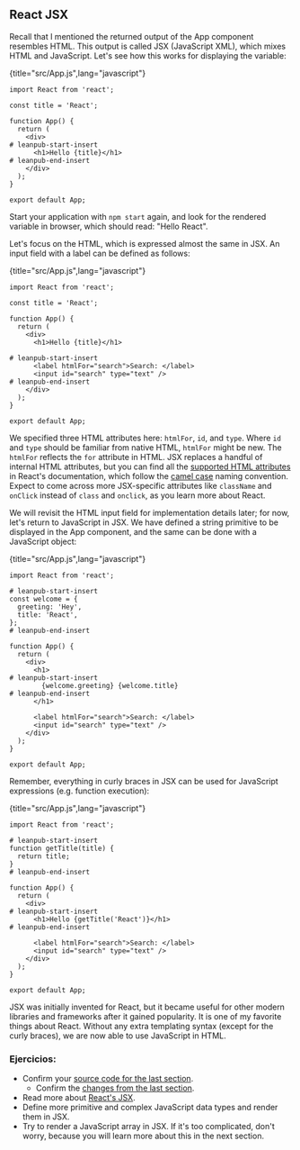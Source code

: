 ## React JSX

Recall that I mentioned the returned output of the App component resembles HTML. This output is called JSX (JavaScript XML), which mixes HTML and JavaScript. Let's see how this works for displaying the variable:

{title="src/App.js",lang="javascript"}
~~~~~~~
import React from 'react';

const title = 'React';

function App() {
  return (
    <div>
# leanpub-start-insert
      <h1>Hello {title}</h1>
# leanpub-end-insert
    </div>
  );
}

export default App;
~~~~~~~

Start your application with `npm start` again, and look for the rendered variable in browser, which should read: "Hello React".

Let's focus on the HTML, which is expressed almost the same in JSX. An input field with a label can be defined as follows:

{title="src/App.js",lang="javascript"}
~~~~~~~
import React from 'react';

const title = 'React';

function App() {
  return (
    <div>
      <h1>Hello {title}</h1>

# leanpub-start-insert
      <label htmlFor="search">Search: </label>
      <input id="search" type="text" />
# leanpub-end-insert
    </div>
  );
}

export default App;
~~~~~~~

We specified three HTML attributes here: `htmlFor`, `id`, and `type`. Where `id` and `type` should be familiar from native HTML, `htmlFor` might be new. The `htmlFor` reflects the `for` attribute in HTML. JSX replaces a handful of internal HTML attributes, but you can find all the [supported HTML attributes](https://reactjs.org/docs/dom-elements.html#all-supported-html-attributes) in React's documentation, which follow the [camel case](https://en.wikipedia.org/wiki/Camel_case) naming convention. Expect to come across more JSX-specific attributes like `className` and `onClick` instead of `class` and `onclick`, as you learn more about React.

We will revisit the HTML input field for implementation details later; for now, let's return to JavaScript in JSX. We have defined a string primitive to be displayed in the App component, and the same can be done with a JavaScript object:

{title="src/App.js",lang="javascript"}
~~~~~~~
import React from 'react';

# leanpub-start-insert
const welcome = {
  greeting: 'Hey',
  title: 'React',
};
# leanpub-end-insert

function App() {
  return (
    <div>
      <h1>
# leanpub-start-insert
        {welcome.greeting} {welcome.title}
# leanpub-end-insert
      </h1>

      <label htmlFor="search">Search: </label>
      <input id="search" type="text" />
    </div>
  );
}

export default App;
~~~~~~~

Remember, everything in curly braces in JSX can be used for JavaScript expressions (e.g. function execution):

{title="src/App.js",lang="javascript"}
~~~~~~~
import React from 'react';

# leanpub-start-insert
function getTitle(title) {
  return title;
}
# leanpub-end-insert

function App() {
  return (
    <div>
# leanpub-start-insert
      <h1>Hello {getTitle('React')}</h1>
# leanpub-end-insert

      <label htmlFor="search">Search: </label>
      <input id="search" type="text" />
    </div>
  );
}

export default App;
~~~~~~~

JSX was initially invented for React, but it became useful for other modern libraries and frameworks after it gained popularity. It is one of my favorite things about React. Without any extra templating syntax (except for the curly braces), we are now able to use JavaScript in HTML.

### Ejercicios:

* Confirm your [source code for the last section](https://codesandbox.io/s/github/the-road-to-learn-react/hacker-stories/tree/hs/React-JSX).
  * Confirm the [changes from the last section](https://github.com/the-road-to-learn-react/hacker-stories/compare/hs/Meet-the-React-Component...hs/React-JSX?expand=1).
* Read more about [React's JSX](https://reactjs.org/docs/introducing-jsx.html).
* Define more primitive and complex JavaScript data types and render them in JSX.
* Try to render a JavaScript array in JSX. If it's too complicated, don't worry, because you will learn more about this in the next section.
